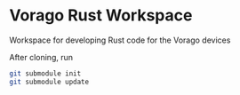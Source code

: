 # Vorago Rust Workspace

Workspace for developing Rust code for the Vorago devices

After cloning, run

```sh
git submodule init
git submodule update
```
